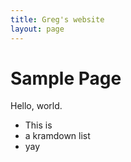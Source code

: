 ```yaml
---
title: Greg's website 
layout: page 
---
```

# Sample Page

Hello, world.

* This is
* a kramdown list
* yay


